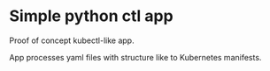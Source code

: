 # Simple python ctl app
Proof of concept kubectl-like app.

App processes yaml files with structure like to Kubernetes manifests.
